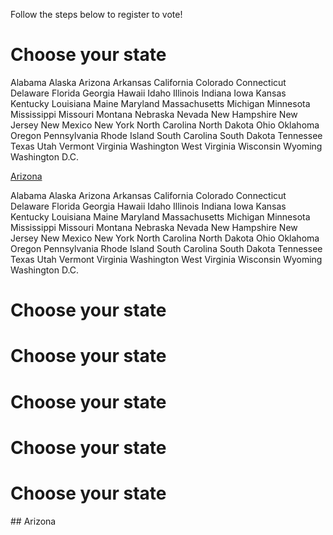 Follow the steps below to register to vote!
<h1>Choose your state</h1>
Alabama   Alaska   Arizona   Arkansas   California   Colorado   Connecticut   Delaware   Florida   Georgia   Hawaii   Idaho   Illinois   Indiana   Iowa   Kansas   Kentucky   Louisiana   Maine   Maryland   Massachusetts   Michigan   Minnesota   Mississippi   Missouri   Montana   Nebraska   Nevada   New Hampshire   New Jersey   New Mexico   New York   North Carolina   North Dakota   Ohio   Oklahoma   Oregon   Pennsylvania   Rhode Island   South Carolina   South Dakota   Tennessee   Texas   Utah   Vermont   Virginia   Washington   West   Virginia   Wisconsin   Wyoming   Washington D.C.

[Arizona](#arizona)

Alabama   Alaska   Arizona   Arkansas   California   Colorado   Connecticut   Delaware   Florida   Georgia   Hawaii   Idaho   Illinois   Indiana   Iowa   Kansas   Kentucky   Louisiana   Maine   Maryland   Massachusetts   Michigan   Minnesota   Mississippi   Missouri   Montana   Nebraska   Nevada   New Hampshire   New Jersey   New Mexico   New York   North Carolina   North Dakota   Ohio   Oklahoma   Oregon   Pennsylvania   Rhode Island   South Carolina   South Dakota   Tennessee   Texas   Utah   Vermont   Virginia   Washington   West   Virginia   Wisconsin   Wyoming   Washington D.C.

<h1>Choose your state</h1>




<h1>Choose your state</h1>



<h1>Choose your state</h1>
<h1>Choose your state</h1>
<h1>Choose your state</h1>
## Arizona
